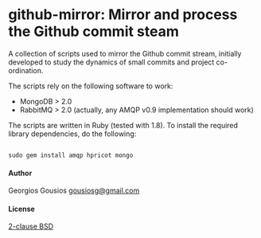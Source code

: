 github-mirror: Mirror and process the Github commit steam
=========================================================

A collection of scripts used to mirror the Github commit stream, initially
developed to study the dynamics of small commits and project co-ordination.

The scripts rely on the following software to work:

* MongoDB > 2.0
* RabbitMQ > 2.0 (actually, any AMQP v0.9 implementation should work)

The scripts are written in Ruby (tested with 1.8). To install the required
library dependencies, do the following:

<code>
sudo gem install amqp hpricot mongo
</code>

#### 


#### Author

Georgios Gousios <gousiosg@gmail.com>

#### License

[2-clause BSD](http://www.opensource.org/licenses/bsd-license.php)

